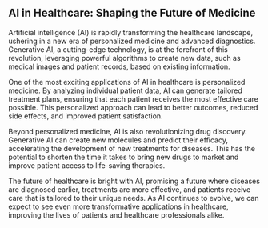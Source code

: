## AI in Healthcare: Shaping the Future of Medicine

Artificial intelligence (AI) is rapidly transforming the healthcare landscape, ushering in a new era of personalized medicine and advanced diagnostics. Generative AI, a cutting-edge technology, is at the forefront of this revolution, leveraging powerful algorithms to create new data, such as medical images and patient records, based on existing information. 

One of the most exciting applications of AI in healthcare is personalized medicine. By analyzing individual patient data, AI can generate tailored treatment plans, ensuring that each patient receives the most effective care possible. This personalized approach can lead to better outcomes, reduced side effects, and improved patient satisfaction. 

Beyond personalized medicine, AI is also revolutionizing drug discovery. Generative AI can create new molecules and predict their efficacy, accelerating the development of new treatments for diseases. This has the potential to shorten the time it takes to bring new drugs to market and improve patient access to life-saving therapies. 

The future of healthcare is bright with AI, promising a future where diseases are diagnosed earlier, treatments are more effective, and patients receive care that is tailored to their unique needs. As AI continues to evolve, we can expect to see even more transformative applications in healthcare, improving the lives of patients and healthcare professionals alike.